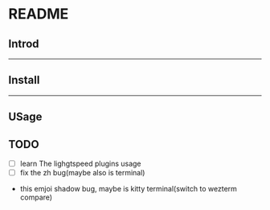 # README

## Introd <!--2021-09-18T 23:41:58-->

---

## Install

---

## USage

  <!--TODO:-->
  <!--- vim -c PlugInstall-->

## TODO

- [ ] learn The lighgtspeed plugins usage
- [ ] fix the zh bug(maybe also is terminal)

- this emjoi shadow bug, maybe is kitty terminal(switch to wezterm compare)

